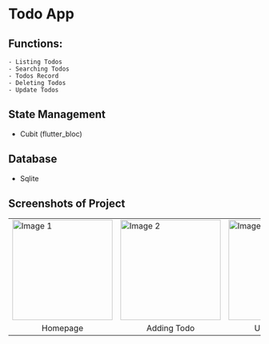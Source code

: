 # Todo App
## Functions:
    - Listing Todos
    - Searching Todos
    - Todos Record
    - Deleting Todos
    - Update Todos

## State Management
  - Cubit (flutter_bloc)

## Database
  - Sqlite

## Screenshots of Project

<table>
  <tr>
    <td><img src="https://github.com/user-attachments/assets/71c76308-05bc-4e37-beb1-ad5706379ce1" alt="Image 1" width="200"/></td>
    <td><img src="https://github.com/user-attachments/assets/9cb5f34b-975d-4358-a6ab-d5cfb11c1c5f" alt="Image 2" width="200"/></td>
    <td><img src="https://github.com/user-attachments/assets/42f3e2c1-3466-46af-b8d8-c05c6d989f1b" alt="Image 1" width="200"/></td>
    <td><img src="https://github.com/user-attachments/assets/543f4fc1-754c-41d0-92bf-f7e8fd0a1645" alt="Image 2" width="200"/></td>
    <td><img src="https://github.com/user-attachments/assets/f81fc45c-09dc-4d24-8c0e-b228f7452135" alt="Image 1" width="200"/></td>
  </tr>
  <tr>
    <td style="text-align:center;">Homepage </td>
    <td style="text-align:center;">Adding Todo </td>
    <td style="text-align:center;">Update Todo </td>
    <td style="text-align:center;">Searching Todo </td>
    <td style="text-align:center;">Deleting Todo </td>
  </tr>
</table>
